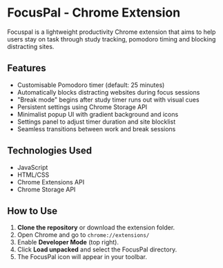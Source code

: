 # FocusPal - Chrome Extension
Focuspal is a lightweight productivity Chrome extension that aims to help users stay on task through study tracking, pomodoro timing and blocking distracting sites.

## Features
- Customisable Pomodoro timer (default: 25 minutes)
- Automatically blocks distracting websites during focus sessions
- "Break mode" begins after study timer runs out with visual cues
- Persistent settings using Chrome Storage API
- Minimalist popup UI with gradient background and icons
- Settings panel to adjust timer duration and site blocklist
- Seamless transitions between work and break sessions

## Technologies Used
- JavaScript
- HTML/CSS
- Chrome Extensions API
- Chrome Storage API

## How to Use

1. **Clone the repository** or download the extension folder.
2. Open Chrome and go to `chrome://extensions/`
3. Enable **Developer Mode** (top right).
4. Click **Load unpacked** and select the FocusPal directory.
5. The FocusPal icon will appear in your toolbar.

